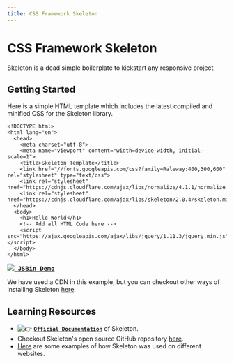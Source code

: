 ```yaml
---
title: CSS Framework Skeleton
---
```

# CSS Framework Skeleton

Skeleton is a dead simple boilerplate to kickstart any responsive project.

## Getting Started

Here is a simple HTML template which includes the latest compiled and minified CSS for the Skeleton library.

    <!DOCTYPE html>
    <html lang="en">
      <head>
        <meta charset="utf-8">
        <meta name="viewport" content="width=device-width, initial-scale=1">
        <title>Skeleton Template</title>
        <link href="//fonts.googleapis.com/css?family=Raleway:400,300,600" rel="stylesheet" type="text/css">
        <link rel="stylesheet" href="https://cdnjs.cloudflare.com/ajax/libs/normalize/4.1.1/normalize.min.css">
        <link rel="stylesheet" href="https://cdnjs.cloudflare.com/ajax/libs/skeleton/2.0.4/skeleton.min.css">
      </head>
      <body>
        <h1>Hello World</h1>
        <!-- Add all HTML Code here -->
        <script src="https://ajax.googleapis.com/ajax/libs/jquery/1.11.3/jquery.min.js"></script>
      </body>
    </html>

 <kbd>[![](//discourse-user-assets.s3.amazonaws.com/original/2X/3/31bd555700f1ee85bb4ddcacf595f0dfd8a16254.png) **JSBin Demo**](http://jsbin.com/sekojaxali/edit?html,output)</kbd> 

We have used a CDN in this example, but you can checkout other ways of installing Skeleton <a href='https://github.com/dhg/Skeleton#getting-started' target='_blank' rel='nofollow'>here</a>.

## Learning Resources

*   ![:point_right:](//forum.freecodecamp.com/images/emoji/emoji_one/point_right.png?v=2 ":point_right:") <a href='http://getskeleton.com/#grid' target='_blank' rel='nofollow'>**`Official Documentation`**</a> of Skeleton.
*   Checkout Skeleton's open source GitHub repository <a href='https://github.com/dhg/Skeleton' target='_blank' rel='nofollow'>here</a>.
*   <a href='http://getskeleton.com/#examples' target='_blank' rel='nofollow'>Here</a> are some examples of how Skeleton was used on different websites.